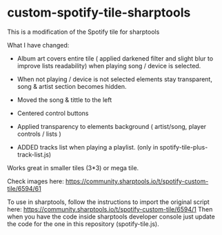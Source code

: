 # custom-spotify-tile-sharptools
This is a modification of the Spotify tile for sharptools

What I have changed:

- Album art covers entire tile ( applied darkened filter and slight blur to improve lists readability) when playing song / device is selected.

- When not playing / device is not selected elements stay transparent, song & artist section becomes hidden.

- Moved the song & tittle to the left

- Centered control buttons

- Applied transparency to elements background ( artist/song, player controls / lists )
  
- ADDED tracks list when playing a playlist. (only in spotify-tile-plus-track-list.js)

Works great in smaller tiles (3*3) or mega tile.

Check images here: https://community.sharptools.io/t/spotify-custom-tile/6594/61

To use in sharptools, follow the instructions to import the original script here: https://community.sharptools.io/t/spotify-custom-tile/6594/1
Then when you have the code inside sharptools developer console just update the code for the one in this repository (spotify-tile.js).
